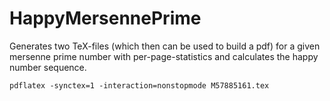 # HappyMersennePrime
Generates two TeX-files (which then can be used to build a pdf) for a given mersenne prime number with per-page-statistics and calculates the happy number sequence.

`pdflatex -synctex=1 -interaction=nonstopmode M57885161.tex`
